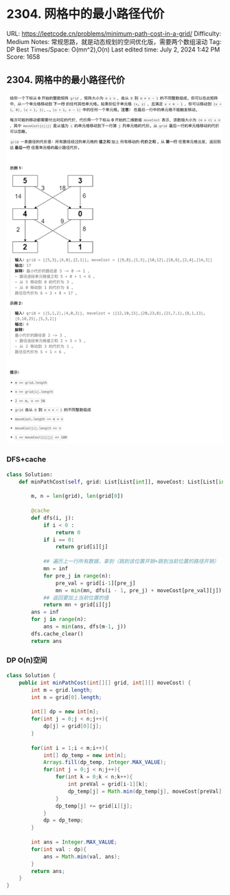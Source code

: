 # 2304. 网格中的最小路径代价

URL: https://leetcode.cn/problems/minimum-path-cost-in-a-grid/
Difficulty: Medium
Notes: 常规思路，就是动态规划的空间优化版，需要两个数组滚动
Tag: DP
Best Times/Space: O(mn^2),O(n)
Last edited time: July 2, 2024 1:42 PM
Score: 1658

## 2304. 网格中的最小路径代价

![Untitled](image/2304%20%E7%BD%91%E6%A0%BC%E4%B8%AD%E7%9A%84%E6%9C%80%E5%B0%8F%E8%B7%AF%E5%BE%84%E4%BB%A3%E4%BB%B7/Untitled.png)

### DFS+cache

```python
class Solution:
    def minPathCost(self, grid: List[List[int]], moveCost: List[List[int]]) -> int:

        m, n = len(grid), len(grid[0])

        @cache
        def dfs(i, j):
            if i < 0 :
                return 0
            if i == 0:
                return grid[i][j]
            
            ## 遍历上一行所有数据，拿到（跳到该位置开销+跳到当前位置的路径开销）
            mn = inf
            for pre_j in range(n):
                pre_val = grid[i-1][pre_j]
                mn = min(mn, dfs(i - 1, pre_j) + moveCost[pre_val][j])
            ## 返回要加上当前位置的值
            return mn + grid[i][j] 
        ans = inf
        for j in range(n):
            ans = min(ans, dfs(m-1, j))
        dfs.cache_clear()
        return ans
```

### DP O(n)空间

```java
class Solution {
    public int minPathCost(int[][] grid, int[][] moveCost) {
        int m = grid.length;
        int n = grid[0].length;

        int[] dp = new int[n];
        for(int j = 0;j < n;j++){
            dp[j] = grid[0][j];
        }

        for(int i = 1;i < m;i++){
            int[] dp_temp = new int[n];
            Arrays.fill(dp_temp, Integer.MAX_VALUE);
            for(int j = 0;j < n;j++){
                for(int k = 0;k < n;k++){
                    int preVal = grid[i-1][k];
                    dp_temp[j] = Math.min(dp_temp[j], moveCost[preVal][j] + dp[k]);
                }
                dp_temp[j] += grid[i][j];
            }
            dp = dp_temp;
        }

        int ans = Integer.MAX_VALUE;
        for(int val : dp){
            ans = Math.min(val, ans);
        }
        return ans;
    }
}
```